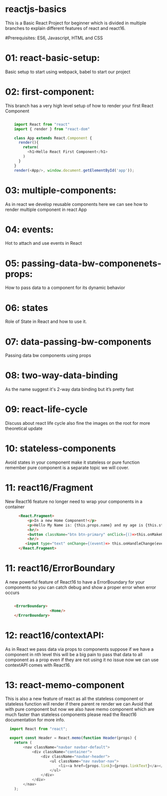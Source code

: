 # reactjs-basics

This is a Basic React Project for beginner which is divided in multiple branches to explain different features of react and react16.


#Prerequisites: ES6, Javascript, HTML and CSS

# 01: react-basic-setup:
 Basic setup to start using webpack, babel to start our project

# 02: first-component:
This branch has a very high level setup of how to render your first React Component

```javascript

    import React from "react"
    import { render } from "react-dom"

    class App extends React.Component {
      render(){
        return(
          <h1>Hello React First Component</h1>
        )
      }
    }
    render(<App/>, window.document.getElementById('app'));

```
# 03: multiple-components:
As in react we develop reusable components here we can see how to render multiple component in react App

# 04: events:
Hot to attach and use events in React

# 05: passing-data-bw-componenets-props:
How to pass data to a component for its dynamic behavior

# 06: states
Role of State in React and how to use it.

# 07: data-passing-bw-components
Passing data bw components using props

# 08: two-way-data-binding
As the name suggest it's 2-way data binding but it’s pretty fast


# 09: react-life-cycle
Discuss about react life cycle also fine the images on the root for more theoretical update

# 10: stateless-components
Avoid states in your component make it stateless or pure function remember pure component is a separate topic we will cover.


# 11: react16/Fragment
New React16 feature no longer need to wrap your components in a container

``` html
      <React.Fragment>
          <p>In a new Home Component!</p>
          <p>Hello My Name is: {this.props.name} and my age is {this.state.age} in {this.state.year}</p>
          <hr/>
          <button className="btn btn-primary" onClick={()=>this.onMakeOlder()}>My Age is {this.state.age} in {this.state.year}</button>
          <hr/>
         <input type="text" onChange={(event)=> this.onHandleChange(event)} value={this.props.intialLinkName}></input><button className="btn btn-primary" onClick={()=>this.onChangeText()}>Click To Change Header Text</button>
      </React.Fragment>

```        

# 11: react16/ErrorBoundary
A new powerful feature of React16 to have a ErrorBoundary for your components so you can catch debug and show a proper error when error occurs

``` html

    <ErrorBoundary>
                    <Home/>
    </ErrorBoundary>

```

# 12: react16/contextAPI:
As in React we pass data via props to components suppose if we have a component in nth level this will be a big pain to pass that data to all component as a prop even if they are not using it no issue now we can use contextAPI comes with React16.

# 13: react-memo-component

This is also a new feature of react as all the stateless component or stateless function will render if there parent re render we can Avoid that with pure component but now we also have memo component which are much faster than stateless components please read the React16 documentation for more info.

``` javascript
  import React from "react";

  export const Header = React.memo(function Header(props) {
    return (
        <nav className="navbar navbar-default">
            <div className="container">
                <div className="navbar-header">
                    <ul className="nav navbar-nav">
                        <li><a href={props.link}>{props.linkText}</a></li>
                    </ul>
                </div>
            </div>
        </nav>
    );


```
